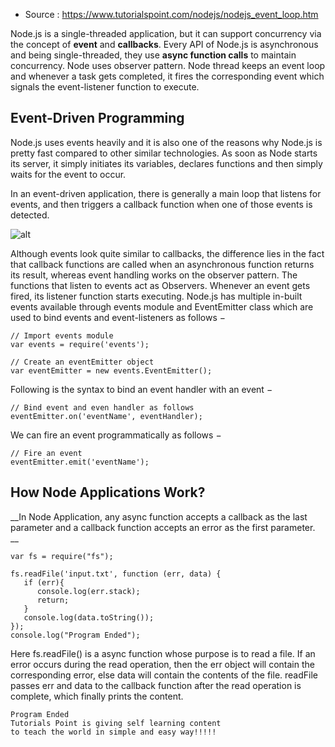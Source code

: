 * Source : https://www.tutorialspoint.com/nodejs/nodejs_event_loop.htm

Node.js is a single-threaded application, but it can support concurrency via the concept of __event__ and __callbacks__. Every API of Node.js is asynchronous and being single-threaded, they use __async function calls__ to maintain concurrency. Node uses observer pattern. Node thread keeps an event loop and whenever a task gets completed, it fires the corresponding event which signals the event-listener function to execute.

## Event-Driven Programming
Node.js uses events heavily and it is also one of the reasons why Node.js is pretty fast compared to other similar technologies. As soon as Node starts its server, it simply initiates its variables, declares functions and then simply waits for the event to occur.

In an event-driven application, there is generally a main loop that listens for events, and then triggers a callback function when one of those events is detected.

![alt](https://www.tutorialspoint.com/nodejs/images/event_loop.jpg)

Although events look quite similar to callbacks, the difference lies in the fact that callback functions are called when an asynchronous function returns its result, whereas event handling works on the observer pattern. The functions that listen to events act as Observers. Whenever an event gets fired, its listener function starts executing. Node.js has multiple in-built events available through events module and EventEmitter class which are used to bind events and event-listeners as follows −

```
// Import events module
var events = require('events');

// Create an eventEmitter object
var eventEmitter = new events.EventEmitter();
```

Following is the syntax to bind an event handler with an event −
```
// Bind event and even handler as follows
eventEmitter.on('eventName', eventHandler);
```

We can fire an event programmatically as follows −
```
// Fire an event 
eventEmitter.emit('eventName');
```


## How Node Applications Work?
__In Node Application, any async function accepts a callback as the last parameter and a callback function accepts an error as the first parameter. __

```
var fs = require("fs");

fs.readFile('input.txt', function (err, data) {
   if (err){
      console.log(err.stack);
      return;
   }
   console.log(data.toString());
});
console.log("Program Ended");
```
Here fs.readFile() is a async function whose purpose is to read a file. If an error occurs during the read operation, then the err object will contain the corresponding error, else data will contain the contents of the file. readFile passes err and data to the callback function after the read operation is complete, which finally prints the content.
```
Program Ended
Tutorials Point is giving self learning content
to teach the world in simple and easy way!!!!!
```

